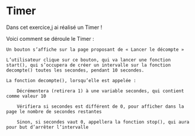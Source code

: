 # Timer
Dans cet exercice,j ai réalisé un Timer !



Voici comment se déroule le Timer :

    Un bouton s’affiche sur la page proposant de « Lancer le décompte »

    L’utilisateur clique sur ce bouton, qui va lancer une fonction start(), qui s’occupera de créer un intervalle sur la fonction decompte() toutes les secondes, pendant 10 secondes.

    La fonction decompte(), lorsqu’elle est appelée :

        Décrémentera (retirera 1) à une variable secondes, qui contient comme valeur 10

        Vérifiera si secondes est différent de 0, pour afficher dans la page le nombre de secondes restantes

        Sinon, si secondes vaut 0, appellera la fonction stop(), qui aura pour but d’arrêter l’intervalle


